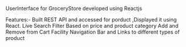
UserInterface for GroceryStore developed using Reactjs

Features:- 
Built REST API and accessed for porduct ,Displayed it using React.
Live Search
Filter Based on price and product category
Add and Remove from Cart Facility
Navigation Bar and Links to different types of product
